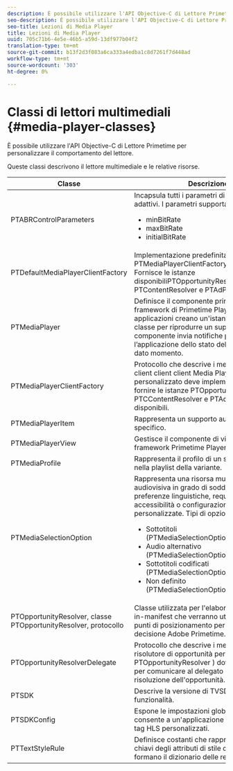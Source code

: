 ```yaml
---
description: È possibile utilizzare l'API Objective-C di Lettore Primetime per personalizzare il comportamento del lettore.
seo-description: È possibile utilizzare l'API Objective-C di Lettore Primetime per personalizzare il comportamento del lettore.
seo-title: Lezioni di Media Player
title: Lezioni di Media Player
uuid: 705c71b6-4e5e-46b5-a59d-13df977b04f2
translation-type: tm+mt
source-git-commit: b13f2d3f083a6ca333a4edba1c8d7261f7d448ad
workflow-type: tm+mt
source-wordcount: '303'
ht-degree: 0%

---
```



# Classi di lettori multimediali {#media-player-classes}

È possibile utilizzare l&#39;API Objective-C di Lettore Primetime per personalizzare il comportamento del lettore.

Queste classi descrivono il lettore multimediale e le relative risorse.

| Classe | Descrizione |
|---|---|
| PTABRControlParameters | Incapsula tutti i parametri di controllo bitrate adattivi. I parametri supportati sono:<ul><li>minBitRate</li><li>maxBitRate</li><li>initialBitRate</li></ul> |
| PTDefaultMediaPlayerClientFactory | Implementazione predefinita di PTMediaPlayerClientFactoryin TVSDK. Fornisce le istanze disponibiliPTOpportunityResolver, PTContentResolver e PTAdPolicySelector. |
| PTMediaPlayer | Definisce il componente principale per il framework di Primetime Player.Le applicazioni creano un&#39;istanza di questa classe per riprodurre un supporto. Questo componente invia notifiche per informare l’applicazione dello stato del lettore in un dato momento. |
| PTMediaPlayerClientFactory | Protocollo che descrive i metodi che un client client client Media Player personalizzato deve implementare per fornire le istanze PTOpportunityResolver, PTCContentResolver e PTAdPolicySelector disponibili. |
| PTMediaPlayerItem | Rappresenta un supporto audio-video specifico. |
| PTMediaPlayerView | Gestisce il componente di visualizzazione del framework Primetime Player. |
| PTMediaProfile | Rappresenta il profilo di un singolo flusso nella playlist della variante. |
| PTMediaSelectionOption | Rappresenta una risorsa multimediale audiovisiva in grado di soddisfare diverse preferenze linguistiche, requisiti di accessibilità o configurazioni di applicazioni personalizzate. Tipi di opzioni validi:<ul><li>Sottotitoli (PTMediaSelectionOptionTypeSubtitle)</li><li>Audio alternativo (PTMediaSelectionOptionTypeAudio)</li><li>Sottotitoli codificati (PTMediaSelectionOptionTypeCC)</li><li>Non definito (PTMediaSelectionOptionTypeUndefined)</li></ul> |
| PTOpportunityResolver, classe PTOpportunityResolver, protocollo | Classe utilizzata per l&#39;elaborazione di segnali in-manifest che verranno utilizzati come punti di posizionamento per il processo di decisione  Adobe Primetime. |
| PTOpportunityResolverDelegate | Protocollo che descrive i metodi che il risolutore di opportunità personalizzato ( PTOpportunityResolver ) dovrebbe utilizzare per comunicare al delegato lo stato della risoluzione dell&#39;opportunità. |
| PTSDK | Descrive la versione di TVSDK e le sue funzionalità. |
| PTSDKConfig | Espone le impostazioni globali TVSDK e consente a un&#39;applicazione di sottoscrivere tag HLS personalizzati. |
| PTTextStyleRule | Definisce costanti che rappresentano le chiavi degli attributi di stile di testo che formano il dizionario delle regole. |
